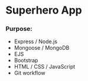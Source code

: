 # Superhero App
### Purpose:
- Express / Node.js
- Mongoose / MongoDB
- EJS
- Bootstrap
- HTML / CSS / JavaScript
- Git workflow



